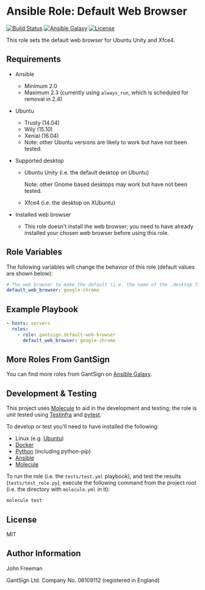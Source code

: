 Ansible Role: Default Web Browser
=================================

[![Build Status](https://travis-ci.org/gantsign/ansible-role-default-web-browser.svg?branch=master)](https://travis-ci.org/gantsign/ansible-role-default-web-browser)
[![Ansible Galaxy](https://img.shields.io/badge/ansible--galaxy-gantsign.default--web--browser-blue.svg)](https://galaxy.ansible.com/gantsign/default-web-browser)
[![License](https://img.shields.io/badge/license-MIT-blue.svg)](https://raw.githubusercontent.com/gantsign/ansible-role-default-web-browser/master/LICENSE)

This role sets the default web browser for Ubuntu Unity and Xfce4.

Requirements
------------

* Ansible

    * Minimum 2.0
    * Maximum 2.3 (currently using `always_run`, which is scheduled for removal
      in 2.4)

* Ubuntu

    * Trusty (14.04)
    * Wily (15.10)
    * Xenial (16.04)
    * Note: other Ubuntu versions are likely to work but have not been tested.

* Supported desktop

    * Ubuntu Unity (i.e. the default desktop on Ubuntu)

        Note: other Gnome based desktops may work but have not been tested.

    * Xfce4 (i.e. the desktop on XUbuntu)

* Installed web browser

    * This role doesn't install the web browser; you need to have already
      installed your chosen web browser before using this role.

Role Variables
--------------

The following variables will change the behavior of this role (default values
are shown below):

```yaml
# The web browser to make the default (i.e. the name of the .desktop file without the extension)
default_web_browser: google-chrome
```

Example Playbook
----------------

```yaml
- hosts: servers
  roles:
    - role: gantsign.default-web-browser
      default_web_browser: google-chrome
```

More Roles From GantSign
------------------------

You can find more roles from GantSign on
[Ansible Galaxy](https://galaxy.ansible.com/gantsign).

Development & Testing
---------------------

This project uses [Molecule](http://molecule.readthedocs.io/) to aid in the
development and testing; the role is unit tested using
[Testinfra](http://testinfra.readthedocs.io/) and
[pytest](http://docs.pytest.org/).

To develop or test you'll need to have installed the following:

* Linux (e.g. [Ubuntu](http://www.ubuntu.com/))
* [Docker](https://www.docker.com/)
* [Python](https://www.python.org/) (including python-pip)
* [Ansible](https://www.ansible.com/)
* [Molecule](http://molecule.readthedocs.io/)

To run the role (i.e. the `tests/test.yml` playbook), and test the results
(`tests/test_role.py`), execute the following command from the project root
(i.e. the directory with `molecule.yml` in it):

```bash
molecule test
```

License
-------

MIT

Author Information
------------------

John Freeman

GantSign Ltd.
Company No. 06109112 (registered in England)
